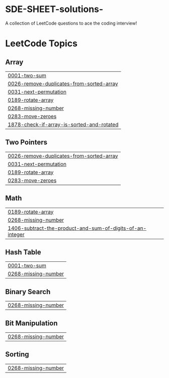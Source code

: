 # SDE-SHEET-solutions-
A collection of LeetCode questions to ace the coding interview!

<!---LeetCode Topics Start-->
# LeetCode Topics
## Array
|  |
| ------- |
| [0001-two-sum](https://github.com/mukul792/SDE-SHEET-solutions-/tree/master/0001-two-sum) |
| [0026-remove-duplicates-from-sorted-array](https://github.com/mukul792/SDE-SHEET-solutions-/tree/master/0026-remove-duplicates-from-sorted-array) |
| [0031-next-permutation](https://github.com/mukul792/SDE-SHEET-solutions-/tree/master/0031-next-permutation) |
| [0189-rotate-array](https://github.com/mukul792/SDE-SHEET-solutions-/tree/master/0189-rotate-array) |
| [0268-missing-number](https://github.com/mukul792/SDE-SHEET-solutions-/tree/master/0268-missing-number) |
| [0283-move-zeroes](https://github.com/mukul792/SDE-SHEET-solutions-/tree/master/0283-move-zeroes) |
| [1878-check-if-array-is-sorted-and-rotated](https://github.com/mukul792/SDE-SHEET-solutions-/tree/master/1878-check-if-array-is-sorted-and-rotated) |
## Two Pointers
|  |
| ------- |
| [0026-remove-duplicates-from-sorted-array](https://github.com/mukul792/SDE-SHEET-solutions-/tree/master/0026-remove-duplicates-from-sorted-array) |
| [0031-next-permutation](https://github.com/mukul792/SDE-SHEET-solutions-/tree/master/0031-next-permutation) |
| [0189-rotate-array](https://github.com/mukul792/SDE-SHEET-solutions-/tree/master/0189-rotate-array) |
| [0283-move-zeroes](https://github.com/mukul792/SDE-SHEET-solutions-/tree/master/0283-move-zeroes) |
## Math
|  |
| ------- |
| [0189-rotate-array](https://github.com/mukul792/SDE-SHEET-solutions-/tree/master/0189-rotate-array) |
| [0268-missing-number](https://github.com/mukul792/SDE-SHEET-solutions-/tree/master/0268-missing-number) |
| [1406-subtract-the-product-and-sum-of-digits-of-an-integer](https://github.com/mukul792/SDE-SHEET-solutions-/tree/master/1406-subtract-the-product-and-sum-of-digits-of-an-integer) |
## Hash Table
|  |
| ------- |
| [0001-two-sum](https://github.com/mukul792/SDE-SHEET-solutions-/tree/master/0001-two-sum) |
| [0268-missing-number](https://github.com/mukul792/SDE-SHEET-solutions-/tree/master/0268-missing-number) |
## Binary Search
|  |
| ------- |
| [0268-missing-number](https://github.com/mukul792/SDE-SHEET-solutions-/tree/master/0268-missing-number) |
## Bit Manipulation
|  |
| ------- |
| [0268-missing-number](https://github.com/mukul792/SDE-SHEET-solutions-/tree/master/0268-missing-number) |
## Sorting
|  |
| ------- |
| [0268-missing-number](https://github.com/mukul792/SDE-SHEET-solutions-/tree/master/0268-missing-number) |
<!---LeetCode Topics End-->

